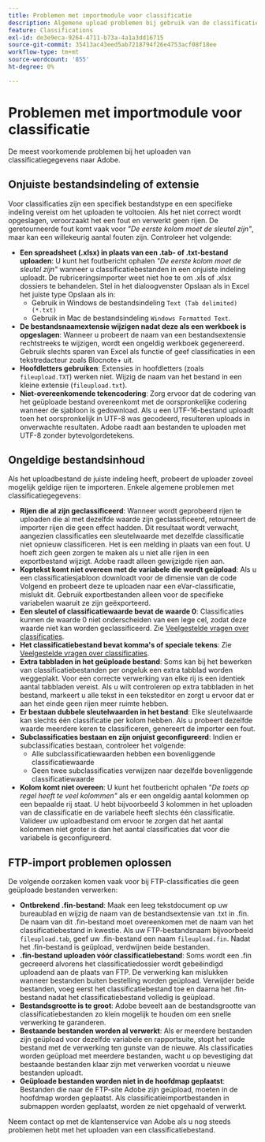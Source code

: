 ```yaml
---
title: Problemen met importmodule voor classificatie
description: Algemene upload problemen bij gebruik van de classificatieimporteur.
feature: Classifications
exl-id: de3e9eca-9264-4711-b73a-4a1a3dd16715
source-git-commit: 35413ac43eed5ab7218794f26e4753acf08f18ee
workflow-type: tm+mt
source-wordcount: '855'
ht-degree: 0%

---
```


# Problemen met importmodule voor classificatie

De meest voorkomende problemen bij het uploaden van classificatiegegevens naar Adobe.

## Onjuiste bestandsindeling of extensie

Voor classificaties zijn een specifiek bestandstype en een specifieke indeling vereist om het uploaden te voltooien. Als het niet correct wordt opgeslagen, veroorzaakt het een fout en verwerkt geen rijen. De geretourneerde fout komt vaak voor *&quot;De eerste kolom moet de sleutel zijn&quot;*, maar kan een willekeurig aantal fouten zijn. Controleer het volgende:

* **Een spreadsheet (.xlsx) in plaats van een .tab- of .txt-bestand uploaden**: U kunt het foutbericht ophalen *&quot;De eerste kolom moet de sleutel zijn&quot;* wanneer u classificatiebestanden in een onjuiste indeling uploadt. De rubriceringsimporter weet niet hoe te om .xls of .xlsx dossiers te behandelen. Stel in het dialoogvenster Opslaan als in Excel het juiste type Opslaan als in:
   * Gebruik in Windows de bestandsindeling `Text (Tab delimited) (*.txt)`
   * Gebruik in Mac de bestandsindeling `Windows Formatted Text`.
* **De bestandsnaamextensie wijzigen nadat deze als een werkboek is opgeslagen**: Wanneer u probeert de naam van een bestandsextensie rechtstreeks te wijzigen, wordt een ongeldig werkboek gegenereerd. Gebruik slechts sparen van Excel als functie of geef classificaties in een tekstredacteur zoals Blocnote+ uit.
* **Hoofdletters gebruiken**: Extensies in hoofdletters (zoals `fileupload.TXT`) werken niet. Wijzig de naam van het bestand in een kleine extensie (`fileupload.txt`).
* **Niet-overeenkomende tekencodering**: Zorg ervoor dat de codering van het geüploade bestand overeenkomt met de oorspronkelijke codering wanneer de sjabloon is gedownload. Als u een UTF-16-bestand uploadt toen het oorspronkelijk in UTF-8 was gecodeerd, resulteren uploads in onverwachte resultaten. Adobe raadt aan bestanden te uploaden met UTF-8 zonder bytevolgordetekens.

## Ongeldige bestandsinhoud

Als het uploadbestand de juiste indeling heeft, probeert de uploader zoveel mogelijk geldige rijen te importeren. Enkele algemene problemen met classificatiegegevens:

* **Rijen die al zijn geclassificeerd**: Wanneer wordt geprobeerd rijen te uploaden die al met dezelfde waarde zijn geclassificeerd, retourneert de importer rijen die geen effect hadden. Dit resultaat wordt verwacht, aangezien classificaties een sleutelwaarde met dezelfde classificatie niet opnieuw classificeren. Het is een melding in plaats van een fout. U hoeft zich geen zorgen te maken als u niet alle rijen in een exportbestand wijzigt. Adobe raadt alleen gewijzigde rijen aan.
* **Koptekst komt niet overeen met de variabele die wordt geüpload**: Als u een classificatiesjabloon downloadt voor de dimensie van de code Volgend en probeert deze te uploaden naar een eVar-classificatie, mislukt dit. Gebruik exportbestanden alleen voor de specifieke variabelen waaruit ze zijn geëxporteerd.
* **Een sleutel of classificatiewaarde bevat de waarde 0**: Classificaties kunnen de waarde 0 niet onderscheiden van een lege cel, zodat deze waarde niet kan worden geclassificeerd. Zie [Veelgestelde vragen over classificaties](../faq.md).
* **Het classificatiebestand bevat komma&#39;s of speciale tekens**: Zie [Veelgestelde vragen over classificaties](../faq.md).
* **Extra tabbladen in het geüploade bestand**: Soms kan bij het bewerken van classificatiebestanden per ongeluk een extra tabblad worden weggeplakt. Voor een correcte verwerking van elke rij is een identiek aantal tabbladen vereist. Als u wilt controleren op extra tabbladen in het bestand, markeert u alle tekst in een teksteditor en zorgt u ervoor dat er aan het einde geen rijen meer ruimte hebben.
* **Er bestaan dubbele sleutelwaarden in het bestand**: Elke sleutelwaarde kan slechts één classificatie per kolom hebben. Als u probeert dezelfde waarde meerdere keren te classificeren, genereert de importer een fout.
* **Subclassificaties bestaan en zijn onjuist geconfigureerd**: Indien er subclassificaties bestaan, controleer het volgende:
   * Alle subclassificatiewaarden hebben een bovenliggende classificatiewaarde
   * Geen twee subclassificaties verwijzen naar dezelfde bovenliggende classificatiewaarde
* **Kolom komt niet overeen**: U kunt het foutbericht ophalen *&quot;De toets op regel heeft te veel kolommen&quot;* als er een ongeldig aantal kolommen op een bepaalde rij staat. U hebt bijvoorbeeld 3 kolommen in het uploaden van de classificatie en de variabele heeft slechts één classificatie. Valideer uw uploadbestand om ervoor te zorgen dat het aantal kolommen niet groter is dan het aantal classificaties dat voor die variabele is geconfigureerd.

## FTP-import problemen oplossen

De volgende oorzaken komen vaak voor bij FTP-classificaties die geen geüploade bestanden verwerken:

* **Ontbrekend .fin-bestand**: Maak een leeg tekstdocument op uw bureaublad en wijzig de naam van de bestandsextensie van .txt in .fin. De naam van dit .fin-bestand moet overeenkomen met de naam van het classificatiebestand in kwestie. Als uw FTP-bestandsnaam bijvoorbeeld `fileupload.tab`, geef uw .fin-bestand een naam `fileupload.fin`. Nadat het .fin-bestand is geüpload, verdwijnen beide bestanden.
* **.fin-bestand uploaden vóór classificatiebestand**: Soms wordt een .fin gecreeerd alvorens het classificatiedossier wordt gebeëindigd uploadend aan de plaats van FTP. De verwerking kan mislukken wanneer bestanden buiten bestelling worden geüpload. Verwijder beide bestanden, voeg eerst het classificatiebestand toe en daarna het .fin-bestand nadat het classificatiebestand volledig is geüpload.
* **Bestandsgrootte is te groot**: Adobe beveelt aan de bestandsgrootte van classificatiebestanden zo klein mogelijk te houden om een snelle verwerking te garanderen.
* **Bestaande bestanden worden al verwerkt**: Als er meerdere bestanden zijn geüpload voor dezelfde variabele en rapportsuite, stopt het oude bestand met de verwerking ten gunste van de nieuwe. Als classificaties worden geüpload met meerdere bestanden, wacht u op bevestiging dat bestaande bestanden klaar zijn met verwerken voordat u nieuwe bestanden uploadt.
* **Geüploade bestanden worden niet in de hoofdmap geplaatst**: Bestanden die naar de FTP-site Adobe zijn geüpload, moeten in de hoofdmap worden geplaatst. Als classificatieimportbestanden in submappen worden geplaatst, worden ze niet opgehaald of verwerkt.

Neem contact op met de klantenservice van Adobe als u nog steeds problemen hebt met het uploaden van een classificatiebestand.
